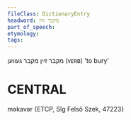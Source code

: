 ```yaml
---
fileClass: DictionaryEntry
headword: מקבר זײַן
part_of_speech: 
etymology: 
tags: 
---
```

מקבר זײַן
מקבר געווען
(ᴠᴇʀʙ)
'to bury'

CENTRAL
========

məkavər {ETCP, Sîg Felső Szek, 47223}
